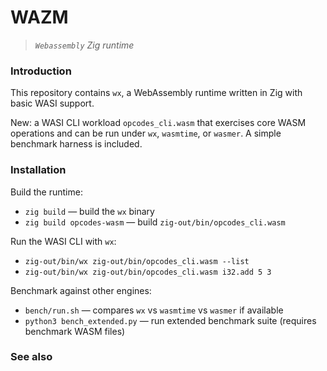 # WAZM

> _`Webassembly` Zig runtime_

### Introduction

This repository contains `wx`, a WebAssembly runtime written in Zig with basic WASI support.

New: a WASI CLI workload `opcodes_cli.wasm` that exercises core WASM operations and can be run under `wx`, `wasmtime`, or `wasmer`. A simple benchmark harness is included.

### Installation

Build the runtime:

- `zig build` — build the `wx` binary
- `zig build opcodes-wasm` — build `zig-out/bin/opcodes_cli.wasm`

Run the WASI CLI with `wx`:

- `zig-out/bin/wx zig-out/bin/opcodes_cli.wasm --list`
- `zig-out/bin/wx zig-out/bin/opcodes_cli.wasm i32.add 5 3`

Benchmark against other engines:

- `bench/run.sh` — compares `wx` vs `wasmtime` vs `wasmer` if available
- `python3 bench_extended.py` — run extended benchmark suite (requires benchmark WASM files)

### See also
